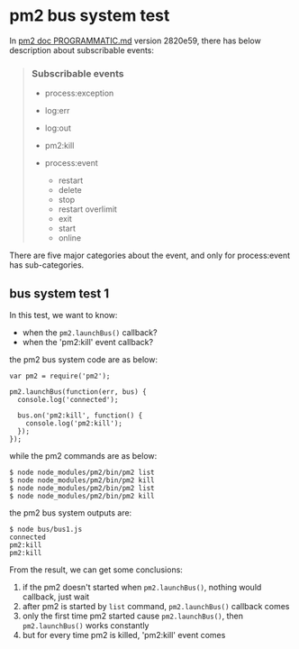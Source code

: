 # pm2 bus system test

In [pm2 doc PROGRAMMATIC.md](https://github.com/Unitech/PM2/blob/master/doc/PROGRAMMATIC.md) version 2820e59, there has below description about subscribable events:
> ### Subscribable events
>
> - process:exception
> - log:err
> - log:out
> - pm2:kill
>
> - process:event
>     - restart
>     - delete
>     - stop
>     - restart overlimit
>     - exit
>     - start
>     - online

There are five major categories about the event, and only for process:event has sub-categories.

## bus system test 1

In this test, we want to know:
- when the `pm2.launchBus()` callback?
- when the 'pm2:kill' event callback?

the pm2 bus system code are as below:
```
var pm2 = require('pm2');

pm2.launchBus(function(err, bus) {
  console.log('connected');

  bus.on('pm2:kill', function() {
    console.log('pm2:kill');
  });
});

```

while the pm2 commands are as below:
```
$ node node_modules/pm2/bin/pm2 list
$ node node_modules/pm2/bin/pm2 kill
$ node node_modules/pm2/bin/pm2 list
$ node node_modules/pm2/bin/pm2 kill
```
the pm2 bus system outputs are:
```
$ node bus/bus1.js
connected
pm2:kill
pm2:kill
```

From the result, we can get some conclusions:

1. if the pm2 doesn't started when `pm2.launchBus()`, nothing would callback, just wait
2. after pm2 is started by `list` command, `pm2.launchBus()` callback comes
3. only the first time pm2 started cause `pm2.launchBus()`, then `pm2.launchBus()` works constantly
4. but for every time pm2 is killed, 'pm2:kill' event comes

